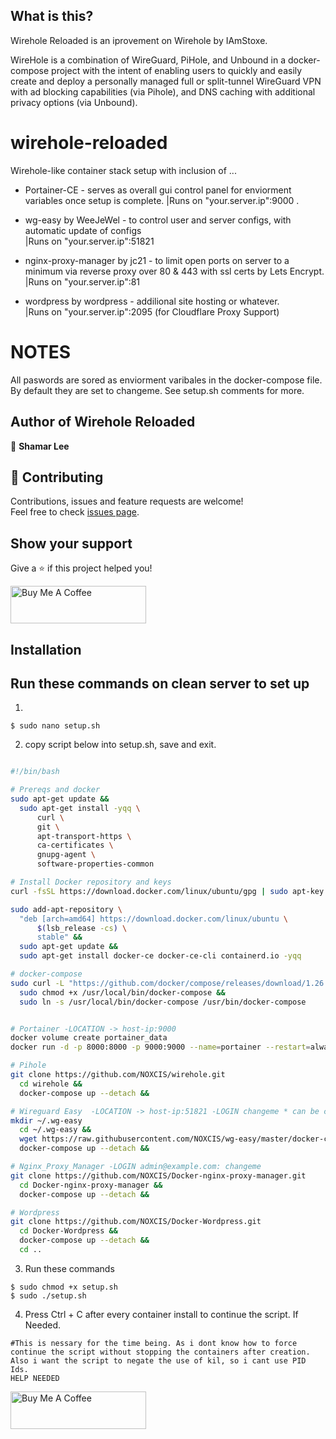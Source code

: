 ## What is this?
Wirehole Reloaded is an iprovement on Wirehole by IAmStoxe.

WireHole is a combination of WireGuard, PiHole, and Unbound in a docker-compose project with the intent of enabling users to quickly and easily create and deploy a personally managed full or split-tunnel WireGuard VPN with ad blocking capabilities (via Pihole), and DNS caching with additional privacy options (via Unbound).

# wirehole-reloaded
Wirehole-like container stack setup with inclusion of ...


+ Portainer-CE                - serves as overall gui control panel for enviorment variables once setup is complete. 
  |Runs on   "your.server.ip":9000 . 
  
+ wg-easy by WeeJeWel         - to control user and server configs, with automatic update of configs                  
  |Runs on   "your.server.ip":51821 
  
+ nginx-proxy-manager by jc21 - to limit open ports on server to a minimum via reverse proxy over 80 & 443 with ssl certs by Lets Encrypt.                     
  |Runs on   "your.server.ip":81 
                                
+ wordpress by wordpress      - addilional site hosting or whatever.                                                 
  |Runs on   "your.server.ip":2095   (for Cloudflare Proxy Support)

# NOTES
All paswords are sored as enviorment varibales in the docker-compose file. By default they are set to changeme. See setup.sh comments for more.

## Author of Wirehole Reloaded

👤 **Shamar Lee**

## 🤝 Contributing

Contributions, issues and feature requests are welcome!<br />Feel free to check [issues page](https://github.com/NOXCIS/wirehole-reloaded/issues). 

## Show your support

Give a ⭐ if this project helped you!


<a href="https://www.paypal.com/donate?business=986V5GH5R5T4G&no_recurring=0&item_name=Buy+me+a+Coffee&currency_code=USD" target="_blank"><img src="https://i.imgur.com/6JvV0aR.png" alt="Buy Me A Coffee" style="height: 60px !important;width: 217px !important;" ></a>


  
  ## Installation
  ## Run these commands on clean server to set up
  
  1.
  ````
  $ sudo nano setup.sh
  `````
  2. copy script below into setup.sh, save and exit.
  ````bash
  
#!/bin/bash

# Prereqs and docker
sudo apt-get update &&
    sudo apt-get install -yqq \
        curl \
        git \
        apt-transport-https \
        ca-certificates \
        gnupg-agent \
        software-properties-common

# Install Docker repository and keys
curl -fsSL https://download.docker.com/linux/ubuntu/gpg | sudo apt-key add -

sudo add-apt-repository \
    "deb [arch=amd64] https://download.docker.com/linux/ubuntu \
        $(lsb_release -cs) \
        stable" &&
    sudo apt-get update &&
    sudo apt-get install docker-ce docker-ce-cli containerd.io -yqq

# docker-compose
sudo curl -L "https://github.com/docker/compose/releases/download/1.26.2/docker-compose-$(uname -s)-$(uname -m)" -o /usr/local/bin/docker-compose &&
    sudo chmod +x /usr/local/bin/docker-compose &&
    sudo ln -s /usr/local/bin/docker-compose /usr/bin/docker-compose


# Portainer -LOCATION -> host-ip:9000
docker volume create portainer_data
docker run -d -p 8000:8000 -p 9000:9000 --name=portainer --restart=always -v /var/run/docker.sock:/var/run/docker.sock -v portainer_data:/data portainer/portainer-ce

# Pihole
git clone https://github.com/NOXCIS/wirehole.git
    cd wirehole &&
    docker-compose up --detach &&

# Wireguard Easy  -LOCATION -> host-ip:51821 -LOGIN changeme * can be change in portaier env varables.
mkdir ~/.wg-easy
    cd ~/.wg-easy &&
    wget https://raw.githubusercontent.com/NOXCIS/wg-easy/master/docker-compose.yml
    docker-compose up --detach &&

# Nginx_Proxy_Manager -LOGIN admin@example.com: changeme
git clone https://github.com/NOXCIS/Docker-nginx-proxy-manager.git
    cd Docker-nginx-proxy-manager &&
    docker-compose up --detach &&

# Wordpress
git clone https://github.com/NOXCIS/Docker-Wordpress.git
    cd Docker-Wordpress &&
    docker-compose up --detach &&
    cd ..

````
 
3. Run these commands
````
$ sudo chmod +x setup.sh
$ sudo ./setup.sh
`````
4. Press Ctrl + C after every container install to continue the script. If Needed.
````
#This is nessary for the time being. As i dont know how to force continue the script without stopping the containers after creation.
Also i want the script to negate the use of kil, so i cant use PID Ids. 
HELP NEEDED
````
<a href="https://www.paypal.com/donate?business=986V5GH5R5T4G&no_recurring=0&item_name=Buy+me+a+Coffee&currency_code=USD" target="_blank"><img src="https://i.imgur.com/6JvV0aR.png" alt="Buy Me A Coffee" style="height: 60px !important;width: 217px !important;" ></a>
